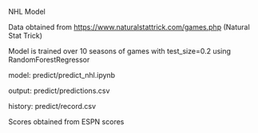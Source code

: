 NHL Model

Data obtained from https://www.naturalstattrick.com/games.php (Natural Stat Trick)

Model is trained over 10 seasons of games with test_size=0.2 using RandomForestRegressor

model: predict/predict_nhl.ipynb

output: predict/predictions.csv

history: predict/record.csv

Scores obtained from ESPN scores

